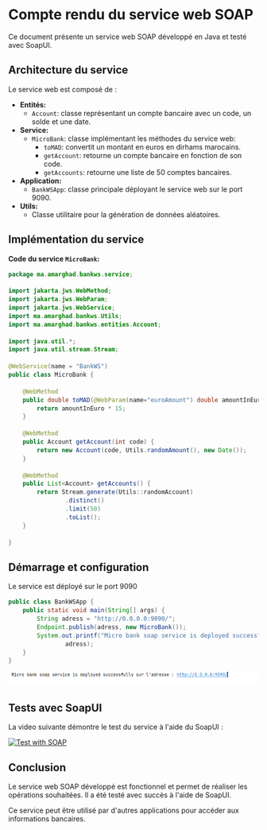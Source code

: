 # Compte rendu du service web SOAP 

Ce document présente un service web SOAP développé en Java et testé avec SoapUI. 

## Architecture du service

Le service web est composé de :

* **Entités:**
    * `Account`: classe représentant un compte bancaire avec un code, un solde et une date.
* **Service:**
    * `MicroBank`: classe implémentant les méthodes du service web:
        * `toMAD`: convertit un montant en euros en dirhams marocains.
        * `getAccount`: retourne un compte bancaire en fonction de son code.
        * `getAccounts`: retourne une liste de 50 comptes bancaires.
* **Application:**
    * `BankWSApp`: classe principale déployant le service web sur le port 9090.
* **Utils:**
    * Classe utilitaire pour la génération de données aléatoires.

## Implémentation du service

**Code du service `MicroBank`:**

```java
package ma.amarghad.bankws.service;

import jakarta.jws.WebMethod;
import jakarta.jws.WebParam;
import jakarta.jws.WebService;
import ma.amarghad.bankws.Utils;
import ma.amarghad.bankws.entities.Account;

import java.util.*;
import java.util.stream.Stream;

@WebService(name = "BankWS")
public class MicroBank {

    @WebMethod
    public double toMAD(@WebParam(name="euroAmount") double amountInEuro) {
        return amountInEuro * 15;
    }

    @WebMethod
    public Account getAccount(int code) {
        return new Account(code, Utils.randomAmount(), new Date());
    }

    @WebMethod
    public List<Account> getAccounts() {
        return Stream.generate(Utils::randomAccount)
                .distinct()
                .limit(50)
                .toList();
    }

}
```

## Démarrage et configuration
Le service est déployé sur le port 9090
```java
public class BankWSApp {
    public static void main(String[] args) {
        String adress = "http://0.0.0.0:9090/";
        Endpoint.publish(adress, new MicroBank());
        System.out.printf("Micro bank soap service is deployed successfully sur l'adresse : %s",
                adress);
    }
}
```

![Démarrage](docs/imgs/start.png)

## Tests avec SoapUI
La video suivante démontre le test du service à l'aide du  SoapUI :

[![Test with SOAP](https://img.youtube.com/vi/zVCS4-4Wh5k/0.jpg)](https://www.youtube.com/watch?v=zVCS4-4Wh5k)

## Conclusion

Le service web SOAP développé est fonctionnel et permet de réaliser les opérations souhaitées. Il a été testé avec succès à l'aide de SoapUI.

Ce service peut être utilisé par d'autres applications pour accéder aux informations bancaires.